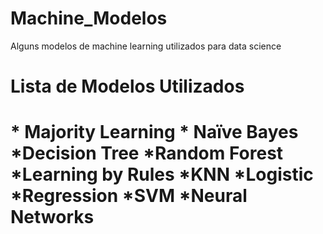 # Machine_Modelos
Alguns modelos de machine learning utilizados para data science
<H1>Lista de Modelos Utilizados<H1>
 * Majority Learning 
 * Naïve Bayes
 *Decision Tree
 *Random Forest
 *Learning by Rules
 *KNN
 *Logistic
 *Regression
 *SVM
 *Neural Networks

